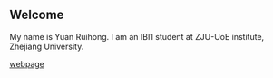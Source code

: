 ## Welcome 

My name is Yuan Ruihong. 
I am an IBI1 student at ZJU-UoE institute, Zhejiang University.

[webpage](https://c.zju.edu.cn/) 